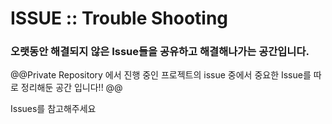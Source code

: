 # ISSUE :: Trouble Shooting

### 오랫동안 해결되지 않은 Issue들을 공유하고 해결해나가는 공간입니다. 

@@Private Repository 에서 진행 중인 프로젝트의 issue 중에서 중요한 Issue를 따로 정리해둔 공간 입니다!! @@

Issues를 참고해주세요
